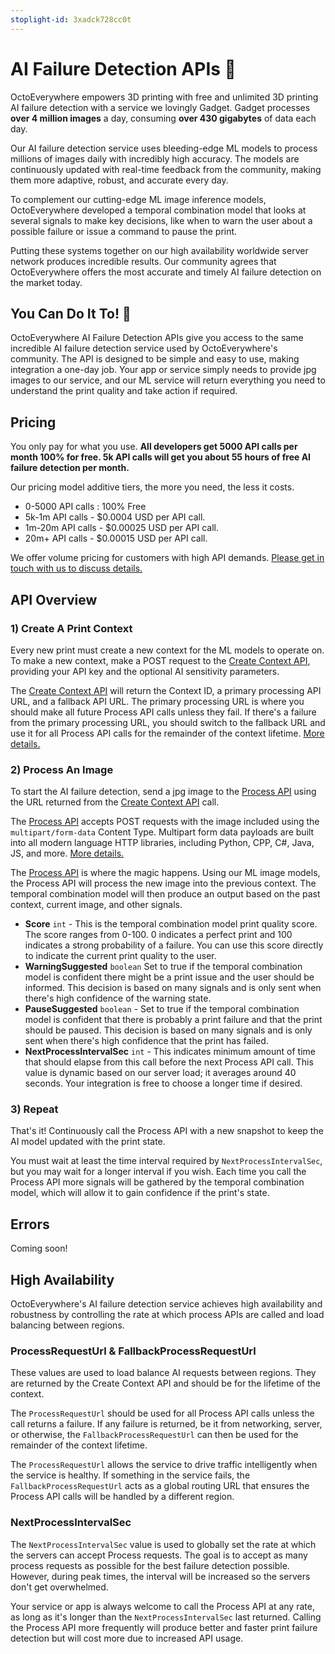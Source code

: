 ```yaml
---
stoplight-id: 3xadck728cc0t
---
```


# AI Failure Detection APIs 🤖

OctoEverywhere empowers 3D printing with free and unlimited 3D printing AI failure detection with a service we lovingly Gadget. Gadget processes **over 4 million images** a day, consuming **over 430 gigabytes** of data each day.

Our AI failure detection service uses bleeding-edge ML models to process millions of images daily with incredibly high accuracy. The models are continuously updated with real-time feedback from the community, making them more adaptive, robust, and accurate every day. 

To complement our cutting-edge ML image inference models, OctoEverywhere developed a temporal combination model that looks at several signals to make key decisions, like when to warn the user about a possible failure or issue a command to pause the print.

Putting these systems together on our high availability worldwide server network produces incredible results. Our community agrees that OctoEverywhere offers the most accurate and timely AI failure detection on the market today.

## You Can Do It To! 🚀

OctoEverywhere AI Failure Detection APIs give you access to the same incredible AI failure detection service used by OctoEverywhere's community. The API is designed to be simple and easy to use, making integration a one-day job. Your app or service simply needs to provide jpg images to our service, and our ML service will return everything you need to understand the print quality and take action if required.

## Pricing 

You only pay for what you use. **All developers get 5000 API calls per month 100% for free. 5k API calls will get you about 55 hours of free AI failure detection per month.** 

Our pricing model additive tiers, the more you need, the less it costs.

- 0-5000 API calls : 100% Free
- 5k-1m API calls - $0.0004 USD per API call.
- 1m-20m API calls - $0.00025 USD per API call.
- 20m+ API calls - $0.00015 USD per API call.



We offer volume pricing for customers with high API demands. [Please get in touch with us to discuss details.](https://octoeverywhere.com/support?source=dev_docs_ai_failure_detection)

## API Overview

### 1) Create A Print Context

Every new print must create a new context for the ML models to operate on. To make a new context, make a POST request to the [Create Context API](https://octoeverywhere.stoplight.io/docs/octoeverywhere-api-docs/sd17hl8caalt1-create-context), providing your API key and the optional AI sensitivity parameters.

The [Create Context API](https://octoeverywhere.stoplight.io/docs/octoeverywhere-api-docs/sd17hl8caalt1-create-context) will return the Context ID, a primary processing API URL, and a fallback API URL. The primary processing URL is where you should make all future Process API calls unless they fail. If there's a failure from the primary processing URL, you should switch to the fallback URL and use it for all Process API calls for the remainder of the context lifetime. [More details.](url)

### 2) Process An Image

To start the AI failure detection, send a jpg image to the [Process API](https://octoeverywhere.stoplight.io/docs/octoeverywhere-api-docs/ck1qrradzvhim-process-api) using the URL returned from the [Create Context API](https://octoeverywhere.stoplight.io/docs/octoeverywhere-api-docs/sd17hl8caalt1-create-context) call. 

The [Process API](https://octoeverywhere.stoplight.io/docs/octoeverywhere-api-docs/ck1qrradzvhim-process-api) accepts POST requests with the image included using the `multipart/form-data` Content Type. Multipart form data payloads are built into all modern language HTTP libraries, including Python, CPP, C#, Java, JS, and more. [More details.]()

The [Process API](https://octoeverywhere.stoplight.io/docs/octoeverywhere-api-docs/ck1qrradzvhim-process-api) is where the magic happens. Using our ML image models, the Process API will process the new image into the previous context. The temporal combination model will then produce an output based on the past context, current image, and other signals.   

- **Score** `int` - This is the temporal combination model print quality score. The score ranges from 0-100. 0 indicates a perfect print and 100 indicates a strong probability of a failure. You can use this score directly to indicate the current print quality to the user.
- **WarningSuggested** `boolean` Set to true if the temporal combination model is confident there might be a print issue and the user should be informed. This decision is based on many signals and is only sent when there's high confidence of the warning state.
- **PauseSuggested** `boolean` - Set to true if the temporal combination model is confident that there is probably a print failure and that the print should be paused. This decision is based on many signals and is only sent when there's high confidence that the print has failed.
- **NextProcessIntervalSec** `int` - This indicates minimum amount of time that should elapse from this call before the next Process API call. This value is dynamic based on our server load; it averages around 40 seconds. Your integration is free to choose a longer time if desired.

### 3) Repeat

That's it! Continuously call the Process API with a new snapshot to keep the AI model updated with the print state. 

You must wait at least the time interval required by `NextProcessIntervalSec`, but you may wait for a longer interval if you wish. Each time you call the Process API more signals will be gathered by the temporal combination model, which will allow it to gain confidence if the print's state.

## Errors

Coming soon! 

## High Availability

OctoEverywhere's AI failure detection service achieves high availability and robustness by controlling the rate at which process APIs are called and load balancing between regions.

### ProcessRequestUrl & FallbackProcessRequestUrl

These values are used to load balance AI requests between regions. They are returned by the Create Context API and should be for the lifetime of the context. 

The `ProcessRequestUrl` should be used for all Process API calls unless the call returns a failure. If any failure is returned, be it from networking, server, or otherwise, the `FallbackProcessRequestUrl` can then be used for the remainder of the context lifetime.

The `ProcessRequestUrl` allows the service to drive traffic intelligently when the service is healthy. If something in the service fails, the `FallbackProcessRequestUrl` acts as a global routing URL that ensures the Process API calls will be handled by a different region.


### NextProcessIntervalSec

The `NextProcessIntervalSec` value is used to globally set the rate at which the servers can accept Process requests. The goal is to accept as many process requests as possible for the best failure detection possible. However, during peak times, the interval will be increased so the servers don't get overwhelmed.

Your service or app is always welcome to call the Process API at any rate, as long as it's longer than the `NextProcessIntervalSec` last returned. Calling the Process API more frequently will produce better and faster print failure detection but will cost more due to increased API usage.



